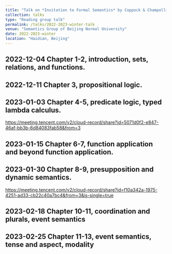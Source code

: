 ```yaml
---
title: "Talk on *Invitation to Formal Semantics* by Coppock & Champollion"
collection: talks
type: "Reading group talk"
permalink: /talks/2022-2023-winter-talk
venue: "Semantics Group of Beijing Normal University"
date: 2022-2023-winter
location: "Haidian, Beijing"
---
```


2022-12-04  Chapter 1-2, introduction, sets, relations, and functions.
------
2022-12-11  Chapter 3, propositional logic.
------
2023-01-03  Chapter 4-5, predicate logic, typed lambda calculus.
------
https://meeting.tencent.com/v2/cloud-record/share?id=5071d0f2-e847-46af-bb3b-6d84083fab58&from=3

2023-01-15  Chapter 6-7, function application and beyond function application.
------
2023-01-30  Chapter 8-9, presupposition and dynamic semantics.
------
https://meeting.tencent.com/v2/cloud-record/share?id=f10a342a-1975-4251-ad33-cb22c40a7bc4&from=3&is-single=true

2023-02-18  Chapter 10-11, coordination and plurals, event semantics
------
2023-02-25  Chapter 11-13, event semantics, tense and aspect, modality
------
